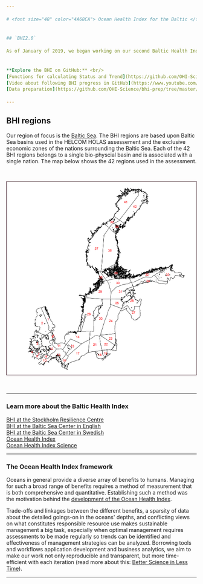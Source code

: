 ```yaml
---

# <font size="48" color="4A68CA"> Ocean Health Index for the Baltic </font>


## `BHI2.0`

As of January of 2019, we began working on our second Baltic Health Index assessment! We will be building on the earlier goal models, making improvements where possible, and including new datasets where relevant. We hope also to be able to conduct scenario testing and sensitivity analysis, create features for interactive data exploration/presentation, and assess interconnectivity of goals.


**Explore the BHI on GitHub:** <br/>
[Functions for calculating Status and Trend](https://github.com/OHI-Science/bhi/blob/master/baltic/conf/functions.R)  
[Video about following BHI progress in GitHub](https://www.youtube.com/watch?v=u5BRx05Wmwo)  
[Data preparation](https://github.com/OHI-Science/bhi-prep/tree/master/prep) 

---
```


## BHI regions
Our region of focus is the [Baltic Sea](https://www.google.se/maps/place/Baltic+Sea/@59.9996367,11.5210982,1517181m/data=!3m1!1e3!4m5!3m4!1s0x46f4d7d988201b2b:0xb43097ae8474cb3!8m2!3d58.487952!4d19.863281). The BHI regions are based upon Baltic Sea basins used in the HELCOM HOLAS assessement and the exclusive economic zones of the nations surrounding the Baltic Sea. Each of the 42 BHI regions belongs to a single bio-physcial basin and is associated with a single nation. The map below shows the 42 regions used in the assessment.

<br/>

![](supplement/figures/BHI_regions_plot.png)  

<br/>

---

### Learn more about the Baltic Health Index <br/>
[BHI at the Stockholm Resilience Centre](http://www.stockholmresilience.org/research/research-themes/marine/baltic-health-index.html)  
[BHI at the Baltic Sea Center in English](http://www.su.se/ostersjocentrum/english/baltic-eye/research/baltic-health-index)  
[BHI at the Baltic Sea Center in Swedish](http://www.su.se/ostersjocentrum/baltic-eye/forskning/baltic-health-index)  
[Ocean Health Index](http://www.oceanhealthindex.org/about)  
[Ocean Health Index Science](http://ohi-science.org)


---

### The Ocean Health Index framework

Oceans in general provide a diverse array of benefits to humans. Managing for such a broad range of benefits requires a method of measurement that is both comprehensive and quantitative. Establishing such a method was the motivation behind the [development of the Ocean Health Index](https://www.nature.com/articles/nature11397). 

Trade-offs and linkages between the different benefits, a sparsity of data about the detailed goings-on in the oceans' depths, and conflicting views on what constitutes responsible resource use makes sustainable management a big task, especially when optimal management requires assessments to be made regularly so trends can be identified and effectiveness of management strategies can be analyzed. Borrowing tools and workflows  application development and business analytics, we aim to make our work not only reproducible and transparent, but more time-efficient with each iteration (read more about this: [Better Science in Less Time](https://www.nature.com/articles/s41559-017-0160)).

---

